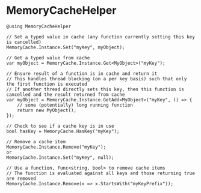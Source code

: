 # MemoryCacheHelper

    @using MemoryCacheHelper

	// Set a typed value in cache (any function currently setting this key is cancelled)
	MemoryCache.Instance.Set("myKey", myObject);

	// Get a typed value from cache
	var myObject = MemoryCache.Instance.Get<MyObject>("myKey"); 

	// Ensure result of a function is in cache and return it
	// This handles thread blocking (on a per key basis) such that only the first function is executed
	// If another thread directly sets this key, then this function is cancelled and the result returned from cache
	var myObject = MemoryCache.Instance.GetAdd<MyObject>("myKey", () => {
		// some (potentially) long running function
		return new MyObject();
	});

	// Check to see if a cache key is in use
	bool hasKey = MemoryCache.HasKey("myKey");

	// Remove a cache item
	MemoryCache.Instance.Remove("myKey");
	or
	MemoryCache.Instance.Set("myKey", null);
		
	// Use a function, Func<string, bool> to remove cache items
	// The function is evaluated against all keys and those returning true are removed
	MemoryCache.Instance.Remove(x => x.StartsWith("myKeyPrefix"));